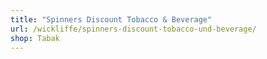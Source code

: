 ```yaml
---
title: "Spinners Discount Tobacco & Beverage"
url: /wickliffe/spinners-discount-tobacco-und-beverage/
shop: Tabak
---
```

